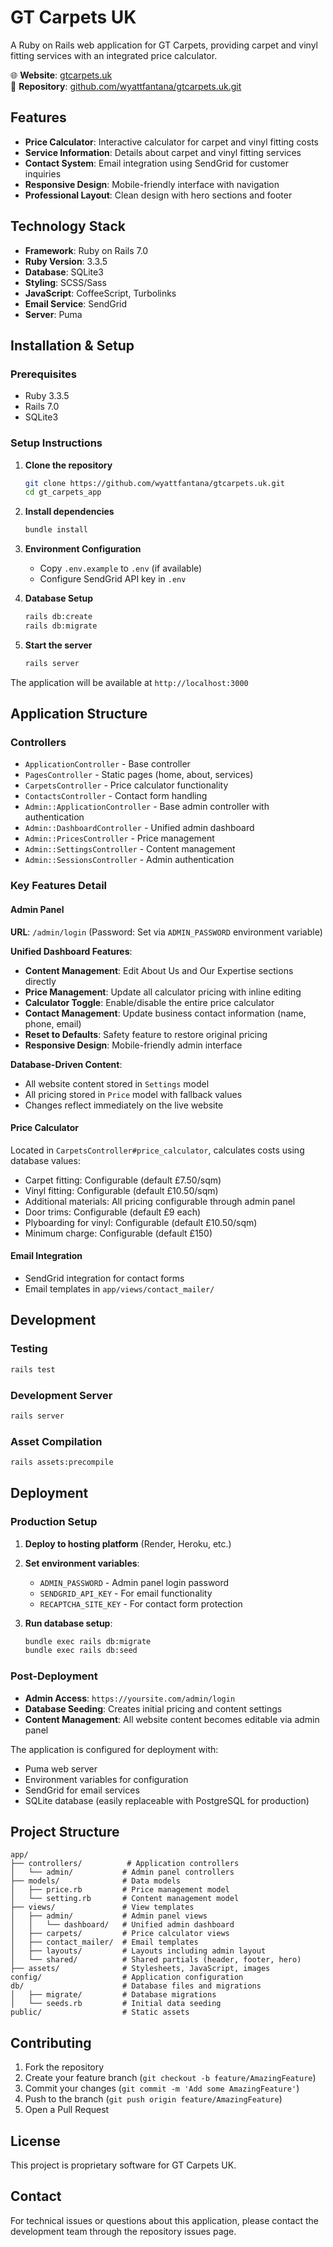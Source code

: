 # GT Carpets UK

A Ruby on Rails web application for GT Carpets, providing carpet and vinyl fitting services with an integrated price calculator.

🌐 **Website**: [gtcarpets.uk](https://gtcarpets.uk)  
📂 **Repository**: [github.com/wyattfantana/gtcarpets.uk.git](https://github.com/wyattfantana/gtcarpets.uk.git)

## Features

- **Price Calculator**: Interactive calculator for carpet and vinyl fitting costs
- **Service Information**: Details about carpet and vinyl fitting services
- **Contact System**: Email integration using SendGrid for customer inquiries
- **Responsive Design**: Mobile-friendly interface with navigation
- **Professional Layout**: Clean design with hero sections and footer

## Technology Stack

- **Framework**: Ruby on Rails 7.0
- **Ruby Version**: 3.3.5
- **Database**: SQLite3
- **Styling**: SCSS/Sass
- **JavaScript**: CoffeeScript, Turbolinks
- **Email Service**: SendGrid
- **Server**: Puma

## Installation & Setup

### Prerequisites
- Ruby 3.3.5
- Rails 7.0
- SQLite3

### Setup Instructions

1. **Clone the repository**
   ```bash
   git clone https://github.com/wyattfantana/gtcarpets.uk.git
   cd gt_carpets_app
   ```

2. **Install dependencies**
   ```bash
   bundle install
   ```

3. **Environment Configuration**
   - Copy `.env.example` to `.env` (if available)
   - Configure SendGrid API key in `.env`

4. **Database Setup**
   ```bash
   rails db:create
   rails db:migrate
   ```

5. **Start the server**
   ```bash
   rails server
   ```

The application will be available at `http://localhost:3000`

## Application Structure

### Controllers
- `ApplicationController` - Base controller
- `PagesController` - Static pages (home, about, services)
- `CarpetsController` - Price calculator functionality
- `ContactsController` - Contact form handling
- `Admin::ApplicationController` - Base admin controller with authentication
- `Admin::DashboardController` - Unified admin dashboard
- `Admin::PricesController` - Price management
- `Admin::SettingsController` - Content management
- `Admin::SessionsController` - Admin authentication

### Key Features Detail

#### Admin Panel
**URL**: `/admin/login` (Password: Set via `ADMIN_PASSWORD` environment variable)

**Unified Dashboard Features**:
- **Content Management**: Edit About Us and Our Expertise sections directly
- **Price Management**: Update all calculator pricing with inline editing
- **Calculator Toggle**: Enable/disable the entire price calculator
- **Contact Management**: Update business contact information (name, phone, email)
- **Reset to Defaults**: Safety feature to restore original pricing
- **Responsive Design**: Mobile-friendly admin interface

**Database-Driven Content**:
- All website content stored in `Settings` model
- All pricing stored in `Price` model with fallback values
- Changes reflect immediately on the live website

#### Price Calculator
Located in `CarpetsController#price_calculator`, calculates costs using database values:
- Carpet fitting: Configurable (default £7.50/sqm)
- Vinyl fitting: Configurable (default £10.50/sqm) 
- Additional materials: All pricing configurable through admin panel
- Door trims: Configurable (default £9 each)
- Plyboarding for vinyl: Configurable (default £10.50/sqm)
- Minimum charge: Configurable (default £150)

#### Email Integration
- SendGrid integration for contact forms
- Email templates in `app/views/contact_mailer/`

## Development

### Testing
```bash
rails test
```

### Development Server
```bash
rails server
```

### Asset Compilation
```bash
rails assets:precompile
```

## Deployment

### Production Setup
1. **Deploy to hosting platform** (Render, Heroku, etc.)
2. **Set environment variables**:
   - `ADMIN_PASSWORD` - Admin panel login password
   - `SENDGRID_API_KEY` - For email functionality
   - `RECAPTCHA_SITE_KEY` - For contact form protection

3. **Run database setup**:
   ```bash
   bundle exec rails db:migrate
   bundle exec rails db:seed
   ```

### Post-Deployment
- **Admin Access**: `https://yoursite.com/admin/login`
- **Database Seeding**: Creates initial pricing and content settings
- **Content Management**: All website content becomes editable via admin panel

The application is configured for deployment with:
- Puma web server
- Environment variables for configuration
- SendGrid for email services
- SQLite database (easily replaceable with PostgreSQL for production)

## Project Structure

```
app/
├── controllers/          # Application controllers
│   └── admin/           # Admin panel controllers
├── models/              # Data models
│   ├── price.rb         # Price management model
│   └── setting.rb       # Content management model
├── views/               # View templates
│   ├── admin/           # Admin panel views
│   │   └── dashboard/   # Unified admin dashboard
│   ├── carpets/         # Price calculator views
│   ├── contact_mailer/  # Email templates
│   ├── layouts/         # Layouts including admin layout
│   └── shared/          # Shared partials (header, footer, hero)
├── assets/              # Stylesheets, JavaScript, images
config/                  # Application configuration
db/                      # Database files and migrations
│   ├── migrate/         # Database migrations
│   └── seeds.rb         # Initial data seeding
public/                  # Static assets
```

## Contributing

1. Fork the repository
2. Create your feature branch (`git checkout -b feature/AmazingFeature`)
3. Commit your changes (`git commit -m 'Add some AmazingFeature'`)
4. Push to the branch (`git push origin feature/AmazingFeature`)
5. Open a Pull Request

## License

This project is proprietary software for GT Carpets UK.

## Contact

For technical issues or questions about this application, please contact the development team through the repository issues page.